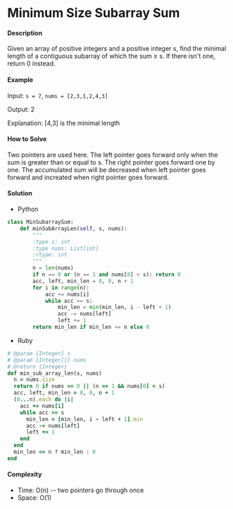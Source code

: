 # Minimum Size Subarray Sum

#### Description

Given an array of positive integers and a positive integer s, find the minimal length of a contiguous subarray of which the sum ≥ s. If there isn't one, return 0 instead.

#### Example
Input: `s = 7`, `nums = [2,3,1,2,4,3]`

Output: 2

Explanation: [4,3] is the minimal length

#### How to Solve

Two pointers are used here.
The left pointer goes forward only when the sum is greater than or equal to s. The right pointer goes forward one by one.
The accumulated sum will be decreased when left pointer goes forward and increated when right pointer goes forward.

#### Solution
- Python

```python
class MinSubarraySum:
    def minSubArrayLen(self, s, nums):
        """
        :type s: int
        :type nums: List[int]
        :rtype: int
        """
        n = len(nums)
        if n == 0 or (n == 1 and nums[0] < s): return 0
        acc, left, min_len = 0, 0, n + 1
        for i in range(n):
            acc += nums[i]
            while acc >= s:
                min_len = min(min_len, i - left + 1)
                acc -= nums[left]
                left += 1
        return min_len if min_len <= n else 0
```

- Ruby

```ruby
# @param {Integer} s
# @param {Integer[]} nums
# @return {Integer}
def min_sub_array_len(s, nums)
  n = nums.size
  return 0 if nums == 0 || (n == 1 && nums[0] < s)
  acc, left, min_len = 0, 0, n + 1
  (0...n).each do |i|
    acc += nums[i]
    while acc >= s
      min_len = [min_len, i - left + 1].min
      acc -= nums[left]
      left += 1
    end
  end
  min_len <= n ? min_len : 0
end
```

#### Complexity
- Time: O(n) -- two pointers go through once
- Space: O(1)